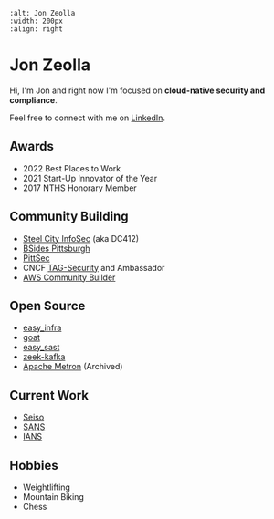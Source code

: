 ```{image} ../img/jon_zeolla.jpg
:alt: Jon Zeolla
:width: 200px
:align: right
```

# Jon Zeolla

Hi, I'm Jon and right now I'm focused on **cloud-native security and compliance**.

Feel free to connect with me on [LinkedIn](https://linkedin.com/in/jonzeolla).

## Awards

* 2022 Best Places to Work
* 2021 Start-Up Innovator of the Year
* 2017 NTHS Honorary Member

## Community Building

* [Steel City InfoSec](https://steelcityinfosec.com/) (aka DC412)
* [BSides Pittsburgh](https://bsidespgh.com/)
* [PittSec](https://pittsec.com/)
* CNCF [TAG-Security](https://github.com/cncf/tag-security) and Ambassador
* [AWS Community Builder](https://aws.amazon.com/developer/community/community-builders/community-builders-directory/)

## Open Source

* [easy_infra](https://github.com/SeisoLLC/easy_infra)
* [goat](https://github.com/SeisoLLC/goat)
* [easy_sast](https://github.com/SeisoLLC/easy_sast)
* [zeek-kafka](https://github.com/SeisoLLC/zeek-kafka)
* [Apache Metron](https://github.com/apache/metron) (Archived)

## Current Work

* [Seiso](https://sei.so/jon)
* [SANS](https://www.sans.org/profiles/jon-zeolla/)
* [IANS](https://www.iansresearch.com/our-faculty/faculty/detail/jon-zeolla)

## Hobbies

* Weightlifting
* Mountain Biking
* Chess
